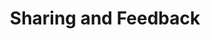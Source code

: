 ---
layout: chapter
title: Sharing and Feedback
slides:

  - class: title-slide
    content: |

      ![Gather Workshops Logo]([[BASE_URL]]/theme/assets/images/gw_logo.png)

      # Sharing and Feedback
      _Show your magnificent creation to the world_

    notes: |
      A menu bar will allow visitors to click between the different pages in our website.

      To add a menu bar, we will need some extra HTML and CSS code. 



  - content: |

      ![Thumbs Up!]([[BASE_URL]]/theme/assets/images/thumbs-up.svg){: height="200" }

      ## Sharing and Feedback: Complete!

      Great, now let's explore where we'll build our own site...

      [See other Digital Media Courses!](/)


    notes: |

      Great! Now that we know the basics, let's get started on our own projects.



---